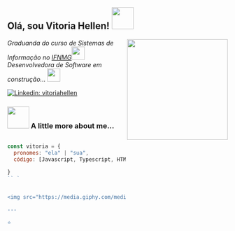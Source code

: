 <h2> Olá, sou Vitoria Hellen! <img src="https://media.giphy.com/media/mGcNjsfWAjY5AEZNw6/giphy.gif" width="50"></h2>
<img align='right' src="https://media.giphy.com/media/ieyl9zmCjO4b4t6qoY/giphy.gif" width="230">
<p><em> Graduanda do curso de Sistemas de Informação no <a href="https://www.ifnmg.edu.br/porteirinha">IFNMG</a><img src="https://media.giphy.com/media/fYSnHlufseco8Fh93Z/giphy.gif" width="30"></br>Desenvolvedora de Software em construção... <img src="https://media.giphy.com/media/WUlplcMpOCEmTGBtBW/giphy.gif" width="30"> 
</em></p>


[![Linkedin: vitoriahellen](https://img.shields.io/badge/-thaianebraga-blue?style=flat-square&logo=Linkedin&logoColor=white&link=https://www.linkedin.com/in/vitoria-hellen-ba5877145/)](https://www.linkedin.com/in/vitoria-hellen-ba5877145/)



### <img src="https://media.giphy.com/media/VgCDAzcKvsR6OM0uWg/giphy.gif" width="50"> A little more about me...  

```javascript

const vitoria = {
  pronomes: "ela" | "sua",
  código: [Javascript, Typescript, HTML, CSS, Php, Java],

}
`` `


<img src="https://media.giphy.com/media/LnQjpWaON8nhr21vNW/giphy.gif" width="60"> <em> <b>I love connecting with different people</b> so if you want to say <b>hi, I'll be happy to meet you more!</b> :) </em>

---

⭐️ 
